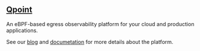 ## [Qpoint](https://www.qpoint.io/)

An eBPF-based egress observability platform for your cloud and production applications.

See our [blog](https://www.qpoint.io/blog) and [documetation](https://docs.qpoint.io/) for more details about the platform.
<!--

**Here are some ideas to get you started:**

🙋‍♀️ A short introduction - what is your organization all about?
🌈 Contribution guidelines - how can the community get involved?
👩‍💻 Useful resources - where can the community find your docs? Is there anything else the community should know?
🍿 Fun facts - what does your team eat for breakfast?
🧙 Remember, you can do mighty things with the power of [Markdown](https://docs.github.com/github/writing-on-github/getting-started-with-writing-and-formatting-on-github/basic-writing-and-formatting-syntax)
-->
